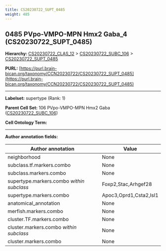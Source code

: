 ```yaml
---
title: CS20230722_SUPT_0485
weight: 485
---
```

## 0485 PVpo-VMPO-MPN Hmx2 Gaba_4 (CS20230722_SUPT_0485)
<b>Hierarchy: </b>
[CS20230722_CLAS_12](../CS20230722_CLAS_12) >
[CS20230722_SUBC_106](../CS20230722_SUBC_106) >
[CS20230722_SUPT_0485](../CS20230722_SUPT_0485)

**PURL:** [https://purl.brain-bican.org/taxonomy/CCN20230722/CS20230722_SUPT_0485](https://purl.brain-bican.org/taxonomy/CCN20230722/CS20230722_SUPT_0485)

---


**Labelset:** supertype (Rank: 1)

**Parent Cell Set:** 106 PVpo-VMPO-MPN Hmx2 Gaba ([CS20230722_SUBC_106](../CS20230722_SUBC_106))



**Cell Ontology Term:** 

[MARKER GENES.]: #


---

[TRANSFERRED ANNOTATIONS.]: #


[AUTHOR ANNOTATION FIELDS.]: #


**Author annotation fields:**

| Author annotation | Value |
|-------------------|-------|
|neighborhood|None|
|subclass.tf.markers.combo|None|
|subclass.markers.combo|None|
|supertype.markers.combo _within subclass_|Foxp2,Stac,Arhgef28|
|supertype.markers.combo|Apoc3,Oprd1,Csta2,Isl1|
|anatomical_annotation|None|
|merfish.markers.combo|None|
|cluster.TF.markers.combo|None|
|cluster.markers.combo _within subclass_|None|
|cluster.markers.combo|None|
